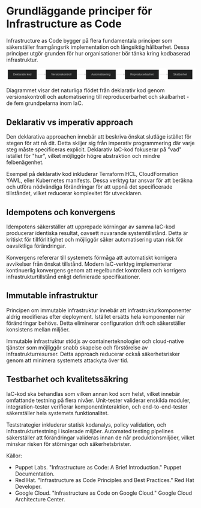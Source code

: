 # Grundläggande principer för Infrastructure as Code

Infrastructure as Code bygger på flera fundamentala principer som säkerställer framgångsrik implementation och långsiktig hållbarhet. Dessa principer utgör grunden för hur organisationer bör tänka kring kodbaserad infrastruktur.

![Grundläggande principer diagram](images/diagram_02_kapitel1.png)

Diagrammet visar det naturliga flödet från deklarativ kod genom versionskontroll och automatisering till reproducerbarhet och skalbarhet - de fem grundpelarna inom IaC.

## Deklarativ vs imperativ approach

Den deklarativa approachen innebär att beskriva önskat slutläge istället för stegen för att nå dit. Detta skiljer sig från imperativ programmering där varje steg måste specificeras explicit. Deklarativ IaC-kod fokuserar på "vad" istället för "hur", vilket möjliggör högre abstraktion och mindre felbenägenhet.

Exempel på deklarativ kod inkluderar Terraform HCL, CloudFormation YAML, eller Kubernetes manifests. Dessa verktyg tar ansvar för att beräkna och utföra nödvändiga förändringar för att uppnå det specificerade tillståndet, vilket reducerar komplexitet för utvecklaren.

## Idempotens och konvergens

Idempotens säkerställer att upprepade körningar av samma IaC-kod producerar identiska resultat, oavsett nuvarande systemtillstånd. Detta är kritiskt för tillförlitlighet och möjliggör säker automatisering utan risk för oavsiktliga förändringar.

Konvergens refererar till systemets förmåga att automatiskt korrigera avvikelser från önskat tillstånd. Modern IaC-verktyg implementerar kontinuerlig konvergens genom att regelbundet kontrollera och korrigera infrastrukturtillstånd enligt definierade specifikationer.

## Immutable infrastruktur

Principen om immutable infrastruktur innebär att infrastrukturkomponenter aldrig modifieras efter deployment. Istället ersätts hela komponenter när förändringar behövs. Detta eliminerar configuration drift och säkerställer konsistens mellan miljöer.

Immutable infrastruktur stödjs av containerteknologier och cloud-native tjänster som möjliggör snabb skapelse och förstörelse av infrastrukturresurser. Detta approach reducerar också säkerhetsrisker genom att minimera systemets attackyta över tid.

## Testbarhet och kvalitetssäkring

IaC-kod ska behandlas som vilken annan kod som helst, vilket innebär omfattande testning på flera nivåer. Unit-tester validerar enskilda moduler, integration-tester verifierar komponentinteraktion, och end-to-end-tester säkerställer hela systemets funktionalitet.

Teststrategier inkluderar statisk kodanalys, policy validation, och infrastrukturtestning i isolerade miljöer. Automated testing pipelines säkerställer att förändringar valideras innan de når produktionsmiljöer, vilket minskar risken för störningar och säkerhetsbrister.

Källor:
- Puppet Labs. "Infrastructure as Code: A Brief Introduction." Puppet Documentation.
- Red Hat. "Infrastructure as Code Principles and Best Practices." Red Hat Developer.
- Google Cloud. "Infrastructure as Code on Google Cloud." Google Cloud Architecture Center.